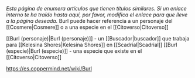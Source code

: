 *Esta página de  enumera artículos que tienen títulos similares.  Si un enlace interno te ha traído hasta aquí, por favor, modifica el enlace para que lleve a la página deseada.*
Burl puede hacer referencia a un personaje del [[Cosmere\|Cosmere]] o a una especie en el [[Citoverso\|Citoverso]]

[[Burl (personaje)\|Burl (personaje)]] - un [[Buscador\|buscador]] que trabaja para [[Kelesina Shores\|Kelesina Shores]] en [[Scadrial\|Scadrial]]
[[Burl (especie)\|Burl (especie)]] - una especie que existe en el [[Citoverso\|Citoverso]]


https://es.coppermind.net/wiki/Burl